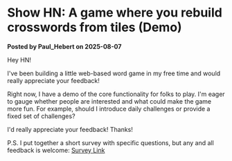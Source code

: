 # Show HN: A game where you rebuild crosswords from tiles (Demo)

**Posted by Paul_Hebert on 2025-08-07**

Hey HN!  

I've been building a little web-based word game in my free time and would really appreciate your feedback!  

Right now, I have a demo of the core functionality for folks to play. I'm eager to gauge whether people are interested and what could make the game more fun. For example, should I introduce daily challenges or provide a fixed set of challenges?

I'd really appreciate your feedback! Thanks!  

P.S. I put together a short survey with specific questions, but any and all feedback is welcome: [Survey Link](https://docs.google.com/forms/d/1mv8p0ctr5QOpC0iJSB6XHnGYF9KUrrIwEybI42SuLno/edit)